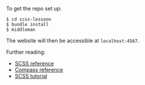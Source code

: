 To get the repo set up:

```console
$ cd scss-lessoon
$ bundle install
$ middleman
```

The website will then be accessible at `localhost:4567`.

Further reading:

* [SCSS reference](http://sass-lang.com/docs/yardoc/file.SASS_REFERENCE.html)
* [Compass reference](http://compass-style.org/)
* [SCSS tutorial](http://sass-lang.com/tutorial.html)